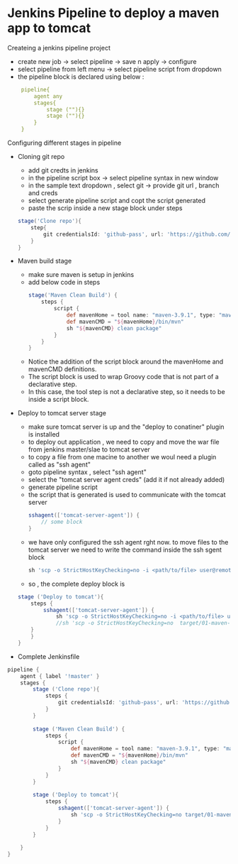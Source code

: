 # Jenkins Pipeline to deploy a maven app to tomcat

Createing  a jenkins pipeline project
- create new job -> select pipeline -> save n apply -> configure
- select pipeline from left menu -> select pipeline script from dropdown
- the pipeline block is declared using below :
   ```yaml
    pipeline{
        agent any
        stages{
            stage (""){}
            stage (""){}
        }
    }
    ```
Configuring different stages in pipeline

- Cloning git repo
    - add git credts in jenkins
    - in the pipeline script box -> select pipeline syntax in new window
    - in the sample text dropdown , select git -> provide git url , branch and creds
    - select generate pipeline script and copt the script generated
    - paste the scrip inside a new stage block under steps
    ```groovy
    stage('Clone repo'){
        step{
            git credentialsId: 'github-pass', url: 'https://github.com/ashokitschool/maven-web-app.git'
        }
    }
    ```

- Maven build stage
    - make sure maven is setup in jenkins
    - add below code in steps
        ```groovy
        stage('Maven Clean Build') {
            steps {
                script {
                    def mavenHome = tool name: "maven-3.9.1", type: "maven"
                    def mavenCMD = "${mavenHome}/bin/mvn"
                    sh "${mavenCMD} clean package"
                }
            }
        }
        ```
    - Notice the addition of the script block around the mavenHome and mavenCMD definitions. 
    - The script block is used to wrap Groovy code that is not part of a declarative step. 
    - In this case, the tool step is not a declarative step, so it needs to be inside a script block.

- Deploy to tomcat server stage
    - make sure tomcat server is up and the "deploy to conatiner" plugin is installed
    - to deploy out application , we need to copy and move the war file from jenkins master/slae to tomcat server
    - to copy a file from one macine to another we woul need a plugin called as "ssh agent"
    - goto pipeline syntax , select "ssh agent"
    - select the "tomcat server agent creds" (add it if not already added)
    - generate pipeline script
    - the script that is generated is used to communicate with the tomcat server
        ```groovy
        sshagent(['tomcat-server-agent']) {
            // some block
        }
        ```
    - we have only configured the ssh agent rght now. to move files to the tomcat server we need to write the command inside the ssh sgent block
        ```groovy
        sh 'scp -o StrictHostKeyChecking=no -i <path/to/file> user@remote-server:/path/on/remote/server'
        ```
    - so , the complete deploy block is 
    ```groovy
    stage ('Deploy to tomcat'){
        steps {
            sshagent(['tomcat-server-agent']) {
                sh 'scp -o StrictHostKeyChecking=no -i <path/to/file> user@remote-server:/path/on/remote/server'
                //sh 'scp -o StrictHostKeyChecking=no  target/01-maven-web-app.war ubuntu@34.239.247.16:apache-tomcat-9.0.83/webapps/'
        }
        }
    }
    ```

- Complete Jenkinsfile
```groovy
pipeline {
    agent { label '!master' }
    stages {
        stage ('Clone repo'){
            steps {
                git credentialsId: 'github-pass', url: 'https://github.com/ashokitschool/maven-web-app.git'
            }
        }
        
        stage ('Maven Clean Build') {
            steps {
                script {
                    def mavenHome = tool name: "maven-3.9.1", type: "maven"
                    def mavenCMD = "${mavenHome}/bin/mvn"
                    sh "${mavenCMD} clean package"
                }
            }
        }
        
        stage ('Deploy to tomcat'){
            steps {
                sshagent(['tomcat-server-agent']) {
                    sh 'scp -o StrictHostKeyChecking=no target/01-maven-web-app.war ubuntu@172.31.24.213:/home/ubuntu/apache-tomcat-9.0.83/webapps/'
                }
            }
        }
    
    }
}
```